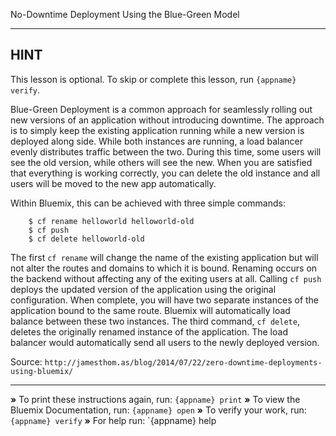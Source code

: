 No-Downtime Deployment Using the Blue-Green Model

----------------------------------------------------------------------
## HINT
This lesson is optional. To skip or complete this lesson, run `{appname}
verify`.

Blue-Green Deployment is a common approach for seamlessly rolling out new
versions of an application without introducing downtime. The approach is
to simply keep the existing application running while a new version is
deployed along side. While both instances are running, a load balancer
evenly distributes traffic between the two. During this time, some users
will see the old version, while others will see the new. When you are
satisfied that everything is working correctly, you can delete the old
instance and all users will be moved to the new app automatically.

Within Bluemix, this can be achieved with three simple commands:
```
    $ cf rename helloworld helloworld-old
    $ cf push
    $ cf delete helloworld-old
```

The first `cf rename` will change the name of the existing application but
will not alter the routes and domains to which it is bound. Renaming occurs
on the backend without affecting any of the exiting users at all. Calling
`cf push` deploys the updated version of the application using the original
configuration. When complete, you will have two separate instances of the
application bound to the same route. Bluemix will automatically load balance
between these two instances. The third command, `cf delete`, deletes the
originally renamed instance of the application. The load balancer would
automatically send all users to the newly deployed version.

Source: `http://jamesthom.as/blog/2014/07/22/zero-downtime-deployments-using-bluemix/`

----------------------------------------------------------------------

 __»__ To print these instructions again, run: `{appname} print`
 __»__ To view the Bluemix Documentation, run: `{appname} open`
 __»__ To verify your work, run: `{appname} verify`
 __»__ For help run: `{appname} help

